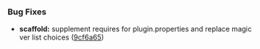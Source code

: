 ### Bug Fixes

* **scaffold:** supplement requires for plugin.properties and replace magic ver list choices ([9cf6a65](https://github.com/pigeon-cp/pigeon-cli/commit/9cf6a65a62cc26b18f7944392b16545ad757d27a))
